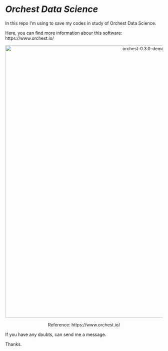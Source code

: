 # <i> Orchest Data Science</i>


</a>
In this repo I'm using to save my codes in study of Orchest Data Science.
</p>
</p>
Here, you can find more information abour this software: https://www.orchest.io/
</p>

<p align="center">
<a target="_blank" href="https://vimeo.com/589879082"><img src="https://user-images.githubusercontent.com/1309307/111806797-a2c10300-88d2-11eb-9f21-bf1544f95b34.gif" width="868px" alt="orchest-0.3.0-demo" /></a/></p>
<p align="center">
Reference: https://www.orchest.io/


If you have any doubts, can send me a message.

Thanks.
